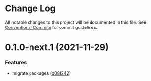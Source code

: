# Change Log

All notable changes to this project will be documented in this file.
See [Conventional Commits](https://conventionalcommits.org) for commit guidelines.

# 0.1.0-next.1 (2021-11-29)


### Features

* migrate packages ([d081242](https://github.com/Farfetch/blackout/commit/d08124231d14ccd165e047935fbcfbe9f212d352))
